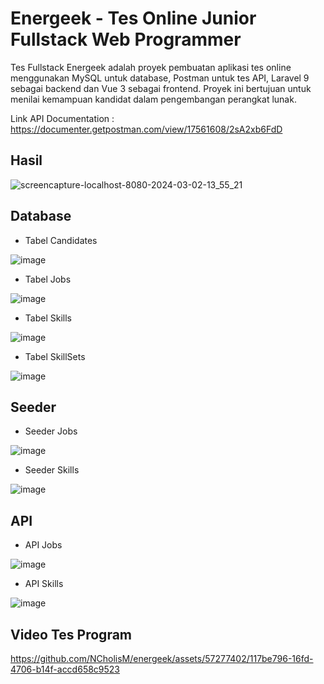 # Energeek - Tes Online Junior Fullstack Web Programmer
 
Tes Fullstack Energeek adalah proyek pembuatan aplikasi tes online menggunakan MySQL untuk database, Postman untuk tes API, Laravel 9 sebagai backend dan Vue 3 sebagai frontend. Proyek ini bertujuan untuk menilai kemampuan kandidat dalam pengembangan perangkat lunak.

Link API Documentation : https://documenter.getpostman.com/view/17561608/2sA2xb6FdD

## Hasil
![screencapture-localhost-8080-2024-03-02-13_55_21](https://github.com/NCholisM/energeek/assets/57277402/d29c1ce9-1cd7-4a3b-b663-6b9a70297c0a)

## Database
- Tabel Candidates

![image](https://github.com/NCholisM/energeek/assets/57277402/47abe276-f78e-4886-b6cd-a653cda54159)
- Tabel Jobs

![image](https://github.com/NCholisM/energeek/assets/57277402/3fbf82ae-df9e-407e-8e09-3affb2cebe09)
- Tabel Skills

![image](https://github.com/NCholisM/energeek/assets/57277402/490e132d-b7e5-477f-9d23-1eb738a84e0c)
- Tabel SkillSets

![image](https://github.com/NCholisM/energeek/assets/57277402/4e550b50-4bf7-44f1-bd6b-9a18009876be)

## Seeder
- Seeder Jobs

![image](https://github.com/NCholisM/energeek/assets/57277402/dd63f542-07ca-4bca-ac64-088b72905bcd)

- Seeder Skills

![image](https://github.com/NCholisM/energeek/assets/57277402/fec121d0-41cb-4072-8893-82f1489d9824)

## API
- API Jobs

![image](https://github.com/NCholisM/energeek/assets/57277402/76f90826-cc39-460b-afb6-a9d34e41d014)

- API Skills

![image](https://github.com/NCholisM/energeek/assets/57277402/51b400aa-1ac3-43d9-8d79-7ae85ab4262d)

## Video Tes Program

https://github.com/NCholisM/energeek/assets/57277402/117be796-16fd-4706-b14f-accd658c9523






